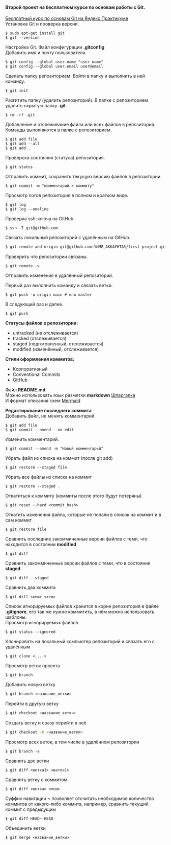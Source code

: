 #### **Второй проект** на бесплатном курсе по основам работы с **Git**.  
[Бесплатный курс по основам Git на Яндекс Практикуме](https://start.practicum.yandex/git-basics)<br>
Установка Git и проверка версии.

```
$ sudo apt-get install git
$ git --version
```

Настройка Git. Файл конфигурации **.gitconfig**<br>
Добавить имя и почту пользователя.

```
$ git config --global user.name "user_name"
$ git config --global user.email user@email
```

Сделать папку репозиторием. Войти в папку и выполнить в ней команду.

```
$ git init
```

Разгитить папку (удалить репозиторий). В папке с репозиторием удалить скрытую папку **.git**

```
$ rm -rf .git
```

Добавление и отслеживание файла или всех файлов в репозиторий. Команды выполняются в папке с репозиторием.

```
$ git add file
$ git add --all
$ git add .
```

Проверска состояния (статуса) репозитория.

```
$ git status
```

Отправить коммит, сохранить текущую версию файлов в репозитории.

```
$ git commit -m "комментарий к коммиту"
```

Просмотр логов репозитория в полном и кратком виде.

```
$ git log
$ git log --oneline
```

Проверка ssh-ключа на GitHub.

```
$ ssh -T git@github.com
```

Связать локальный репозиторий с удалённым на GitHub.

```bash
$ git remote add origin git@github.com:%ИМЯ_АККАУНТА%/first-project.git
```

Проверить что репозитории связаны.

```
$ git remote -v
```

Отправить изменения в удалённый репозиторий.

Первый раз выполнить команду и связать ветки.

```
$ git push -u origin main # или master
```

В следующий раз и далее.

```
$ git push
```

**Статусы файлов в репозитории:**
- untracked (не отслеживается)
- tracked (отслеживается)
- staged (подготовленный, отслеживается)
- modified (изменённый, отслеживается)

**Стили оформления коммитов:**
- Корпоративный
- Conventional Commits
- GitHub

Файл **README.md**<br>
Можно использовать язык разметки **markdown** [Шпаргалка](https://gist.github.com/fomvasss/8dd8cd7f88c67a4e3727f9d39224a84c)<br>
И формат описания схем [Mermaid](https://github.blog/developer-skills/github/include-diagrams-markdown-files-mermaid)

**Редактирование последнего коммита**<br>
Добавить файл, не менять комментарий.

```
$ git add file
$ git commit --amend --no-edit
```

Изменить комментарий.

```
$ git commit --amend -m "Новый комментарий"
```

Убрать файл из списка на коммит (после git add)

```
$ git restore --staged file
```

Убрать все файлы из списка на коммит

```
$ git restore --staged .
```

Откатиться к коммиту (коммиты после этого будут потеряны)

```
$ git reset --hard <commit_hash>
```

Откатить изменения файла, которые не попали в список на коммит и в сам коммит

```
$ git restore file
```

Сравнить последние закоммиченные версии файлов с теми, что находится в состоянии **modified**

```
$ git diff
```

Сравнить закоммиченные версии файлов с теми, что в состоянии **staged**

```
$ git diff --staged
```

Сравнить два коммита

```
$ git diff <хеш> <хеш>
```

Список игнорируемых файлов хранится в корне репозитория в файле **.gitignore**, его так же нужно коммитить, в нём можно использовать шаблоны.<br>
Просмотр игнорируемых файлов

```
$ git status --ignored
```

Клонировать на локальный компьютер репозиторий и связать его с удалённым

```
$ git clone <....>
```

Просмотр веток проекта

```
$ git branch
```

Добавить новую ветку

```bash
$ git branch <название_ветки>
```

Перейти в другую ветку

```bash
$ git checkout <название_ветки>
```

Создать ветку и сразу перейти в неё

```bash
$ git checkout -b <название_ветки>
```

Просмотр всех веток, в том числе в удалённом репозитории

```
$ git branch -a
```

Сравнить две ветки

```
$ git diff <ветка1> <ветка1>
```

Сравнить ветку с коммитом

```
$ git diff <ветка> <хеш>
```

Суффик навигации **~** позволяет отсчитать необходимое количество коммитов от какого-либо коммита, например, сравнить текущий коммит с предыдущим

```
$ git diff HEAD~ HEAD
```

Объединить ветки

```
$ git merge <название_ветки>
```



